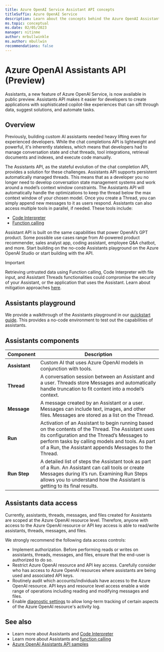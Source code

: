 ```yaml
---
title: Azure OpenAI Service Assistant API concepts
titleSuffix: Azure OpenAI Service
description: Learn about the concepts behind the Azure OpenAI Assistants API.
ms.topic: conceptual
ms.date: 02/05/2023
manager: nitinme
author: mrbullwinkle
ms.author: mbullwin
recommendations: false
---
```


# Azure OpenAI Assistants API (Preview)

Assistants, a new feature of Azure OpenAI Service, is now available in public preview. Assistants API makes it easier for developers to create applications with sophisticated copilot-like experiences that can sift through data, suggest solutions, and automate tasks.

## Overview

Previously, building custom AI assistants needed heavy lifting even for experienced developers. While the chat completions API is lightweight and powerful, it's inherently stateless, which means that developers had to manage conversation state and chat threads, tool integrations, retrieval documents and indexes, and execute code manually.

The Assistants API, as the stateful evolution of the chat completion API, provides a solution for these challenges.
Assistants API supports persistent automatically managed threads. This means that as a developer you no longer need to develop conversation state management systems and work around a model’s context window constraints. The Assistants API will automatically handle the optimizations to keep the thread below the max context window of your chosen model. Once you create a Thread, you can simply append new messages to it as users respond. Assistants can also access multiple tools in parallel, if needed. These tools include:

- [Code Interpreter](../how-to/code-interpreter.md)
- [Function calling](../how-to/assistant-functions.md)

Assistant API is built on the same capabilities that power OpenAI’s GPT product. Some possible use cases range from AI-powered product recommender, sales analyst app, coding assistant, employee Q&A chatbot, and more. Start building on the no-code Assistants playground on the Azure OpenAI Studio or start building with the API.

> [!IMPORTANT]
> Retrieving untrusted data using Function calling, Code Interpreter with file input, and Assistant Threads functionalities could compromise the security of your Assistant, or the application that uses the Assistant. Learn about mitigation approaches [here](https://aka.ms/oai/assistant-rai).

## Assistants playground

We provide a walkthrough of the Assistants playground in our [quickstart guide](../assistants-quickstart.md). This provides a no-code environment to test out the capabilities of assistants.

## Assistants components

| **Component** | **Description** |
|---|---|
| **Assistant** | Custom AI that uses Azure OpenAI models in conjunction with tools. |
|**Thread** | A conversation session between an Assistant and a user. Threads store Messages and automatically handle truncation to fit content into a model’s context.|
| **Message** | A message created by an Assistant or a user. Messages can include text, images, and other files. Messages are stored as a list on the Thread. |
|**Run** | Activation of an Assistant to begin running based on the contents of the Thread. The Assistant uses its configuration and the Thread’s Messages to perform tasks by calling models and tools. As part of a Run, the Assistant appends Messages to the Thread.|
|**Run Step** | A detailed list of steps the Assistant took as part of a Run. An Assistant can call tools or create Messages during it’s run. Examining Run Steps allows you to understand how the Assistant is getting to its final results. |

## Assistants data access

Currently, assistants, threads, messages, and files created for Assistants are scoped at the Azure OpenAI resource level. Therefore, anyone with access to the Azure OpenAI resource or API key access is able to read/write assistants, threads, messages, and files.

We strongly recommend the following data access controls:

- Implement authorization. Before performing reads or writes on assistants, threads, messages, and files, ensure that the end-user is authorized to do so.
- Restrict Azure OpenAI resource and API key access. Carefully consider who has access to Azure OpenAI resources where assistants are being used and associated API keys.
- Routinely audit which accounts/individuals have access to the Azure OpenAI resource. API keys and resource level access enable a wide range of operations including reading and modifying messages and files.
- Enable [diagnostic settings](../how-to/monitoring.md#configure-diagnostic-settings) to allow long-term tracking of certain aspects of the Azure OpenAI resource's activity log.

## See also

* Learn more about Assistants and [Code Interpreter](../how-to/code-interpreter.md)
* Learn more about Assistants and [function calling](../how-to/assistant-functions.md)
* [Azure OpenAI Assistants API samples](https://github.com/Azure-Samples/azureai-samples/tree/main/scenarios/Assistants)
